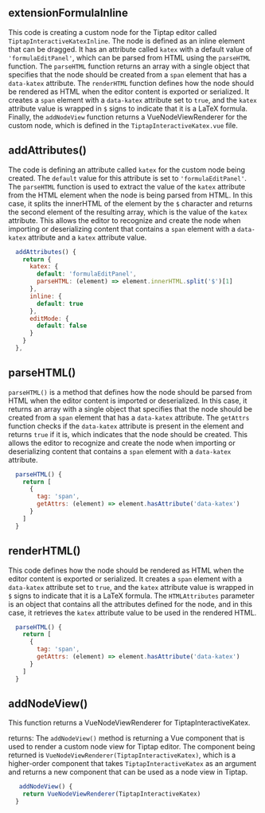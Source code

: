 ## extensionFormulaInline

This code is creating a custom node for the Tiptap editor called `TiptapInteractiveKatexInline`. The
node is defined as an inline element that can be dragged. It has an attribute called
`katex` with a default value of `'formulaEditPanel'`, which can be parsed from HTML using the
`parseHTML` function. The `parseHTML` function returns an array with a single object that specifies
that the node should be created from a `span` element that has a `data-katex` attribute. The
`renderHTML` function defines how the node should be rendered as HTML when the editor content is
exported or serialized. It creates a `span` element with a `data-katex` attribute set to `true`, and
the `katex` attribute value is wrapped in `$` signs to indicate that it is a LaTeX formula. Finally,
the `addNodeView` function returns a VueNodeViewRenderer for the custom node, which is defined in
the `TiptapInteractiveKatex.vue` file.

## addAttributes()

The code is defining an attribute called `katex` for the custom node being created. The
`default` value for this attribute is set to `'formulaEditPanel'`. The `parseHTML` function is
used to extract the value of the `katex` attribute from the HTML element when the node is being
parsed from HTML. In this case, it splits the innerHTML of the element by the `$` character and
returns the second element of the resulting array, which is the value of the `katex` attribute.
This allows the editor to recognize and create the node when importing or deserializing content
that contains a `span` element with a `data-katex` attribute and a `katex` attribute value.

```javascript
  addAttributes() {
    return {
      katex: {
        default: 'formulaEditPanel',
        parseHTML: (element) => element.innerHTML.split('$')[1]
      },
      inline: {
        default: true
      },
      editMode: {
        default: false
      }
    }
  },
```

## parseHTML()

`parseHTML()` is a method that defines how the node should be parsed from HTML when the editor
content is imported or deserialized. In this case, it returns an array with a single object that
specifies that the node should be created from a `span` element that has a `data-katex` attribute.
The `getAttrs` function checks if the `data-katex` attribute is present in the element and returns
`true` if it is, which indicates that the node should be created. This allows the editor to
recognize and create the node when importing or deserializing content that contains a `span`
element with a `data-katex` attribute.

```javascript
  parseHTML() {
    return [
      {
        tag: 'span',
        getAttrs: (element) => element.hasAttribute('data-katex')
      }
    ]
  }
```

## renderHTML()

This code defines how the node should be rendered as HTML when the editor content is exported or
serialized. It creates a `span` element with a `data-katex` attribute set to `true`, and the
`katex` attribute value is wrapped in `$` signs to indicate that it is a LaTeX formula. The
`HTMLAttributes` parameter is an object that contains all the attributes defined for the node, and
in this case, it retrieves the `katex` attribute value to be used in the rendered HTML.

```javascript
  parseHTML() {
    return [
      {
        tag: 'span',
        getAttrs: (element) => element.hasAttribute('data-katex')
      }
    ]
  }
```

## addNodeView()

This function returns a VueNodeViewRenderer for TiptapInteractiveKatex.

returns: The `addNodeView()` method is returning a Vue component that is used to render a custom node view for Tiptap editor. The component being returned is `VueNodeViewRenderer(TiptapInteractiveKatex)`, which is a higher-order component that takes `TiptapInteractiveKatex` as an argument and returns a new component that can be used as a node view in Tiptap.

```javascript
   addNodeView() {
    return VueNodeViewRenderer(TiptapInteractiveKatex)
  }
```
